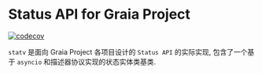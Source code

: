 # Status API for Graia Project

[![codecov](https://codecov.io/gh/GraiaProject/statv/branch/master/graph/badge.svg?token=7JGTJHQB5L)](https://codecov.io/gh/GraiaProject/statv)

`statv` 是面向 Graia Project 各项目设计的 `Status API` 的实际实现, 包含了一个基于 `asyncio` 和描述器协议实现的状态实体类基类.